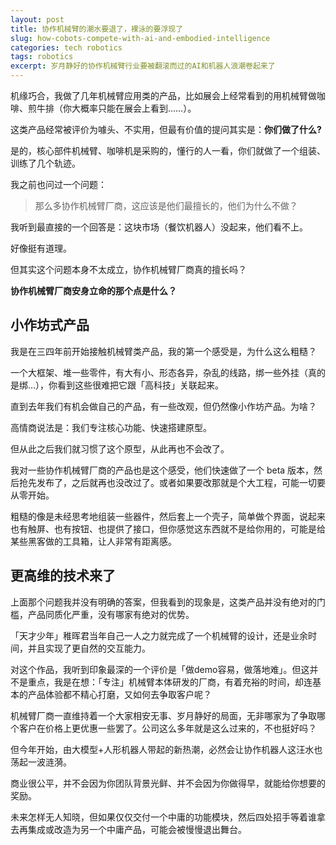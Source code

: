 ```yaml
---
layout: post
title: 协作机械臂的潮水要退了，裸泳的要浮现了
slug: how-cobots-compete-with-ai-and-embodied-intelligence
categories: tech robotics
tags: robotics
excerpt: 岁月静好的协作机械臂行业要被翻滚而过的AI和机器人浪潮卷起来了
---
```


机缘巧合，我做了几年机械臂应用类的产品，比如展会上经常看到的用机械臂做咖啡、煎牛排（你大概率只能在展会上看到……）。

这类产品经常被评价为噱头、不实用，但最有价值的提问其实是：**你们做了什么?**

是的，核心部件机械臂、咖啡机是采购的，懂行的人一看，你们就做了一个组装、训练了几个轨迹。

我之前也问过一个问题：
> 那么多协作机械臂厂商，这应该是他们最擅长的，他们为什么不做？

我听到最直接的一个回答是：这块市场（餐饮机器人）没起来，他们看不上。

好像挺有道理。

但其实这个问题本身不太成立，协作机械臂厂商真的擅长吗？

**协作机械臂厂商安身立命的那个点是什么？**

## 小作坊式产品

我是在三四年前开始接触机械臂类产品，我的第一个感受是，为什么这么粗糙？

一个大框架、堆一些零件，有大有小、形态各异，杂乱的线路，绑一些外挂（真的是绑…），你看到这些很难把它跟「高科技」关联起来。

直到去年我们有机会做自己的产品，有一些改观，但仍然像小作坊产品。为啥？

高情商说法是：我们专注核心功能、快速搭建原型。

但从此之后我们就习惯了这个原型，从此再也不会改了。

我对一些协作机械臂厂商的产品也是这个感受，他们快速做了一个 beta 版本，然后抢先发布了，之后就再也没改过了。或者如果要改那就是个大工程，可能一切要从零开始。

粗糙的像是未经思考地组装一些器件，然后套上一个壳子，简单做个界面，说起来也有触屏、也有按钮、也提供了接口，但你感觉这东西就不是给你用的，可能是给某些黑客做的工具箱，让人非常有距离感。

## 更高维的技术来了

上面那个问题我并没有明确的答案，但我看到的现象是，这类产品并没有绝对的门槛，产品同质化严重，没有哪家有绝对的优势。

「天才少年」稚晖君当年自己一人之力就完成了一个机械臂的设计，还是业余时间，并且实现了更自然的交互能力。

对这个作品，我听到印象最深的一个评价是「做demo容易，做落地难」。但这并不是重点，我是在想：「专注」机械臂本体研发的厂商，有着充裕的时间，却连基本的产品体验都不精心打磨，又如何去争取客户呢？

机械臂厂商一直维持着一个大家相安无事、岁月静好的局面，无非哪家为了争取哪个客户在价格上更优惠一些罢了。公司这么多年就是这么过来的，不也挺好吗？

但今年开始，由大模型+人形机器人带起的新热潮，必然会让协作机器人这汪水也荡起一波涟漪。

商业很公平，并不会因为你团队背景光鲜、并不会因为你做得早，就能给你想要的奖励。

未来怎样无人知晓，但如果仅仅交付一个中庸的功能模块，然后四处招手等着谁拿去再集成或改造为另一个中庸产品，可能会被慢慢退出舞台。